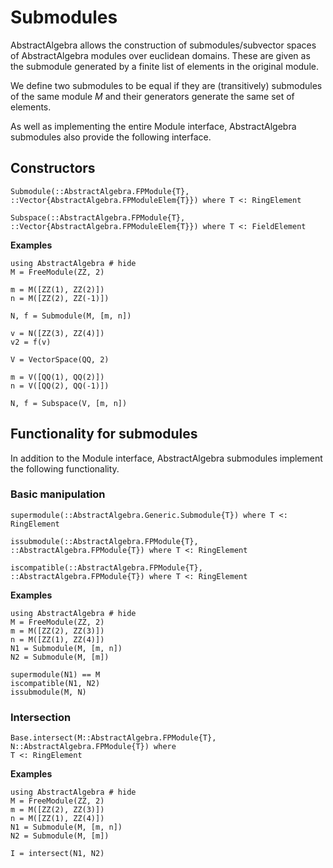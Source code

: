 # Submodules

AbstractAlgebra allows the construction of submodules/subvector spaces of
AbstractAlgebra modules over euclidean domains. These are given as the
submodule generated by a finite list of elements in the original module.

We define two submodules to be equal if they are (transitively) submodules
of the same module $M$ and their generators generate the same set of elements.

As well as implementing the entire Module interface, AbstractAlgebra
submodules also provide the following interface.

## Constructors

```@docs
Submodule(::AbstractAlgebra.FPModule{T}, ::Vector{AbstractAlgebra.FPModuleElem{T}}) where T <: RingElement
```

```@docs
Subspace(::AbstractAlgebra.FPModule{T}, ::Vector{AbstractAlgebra.FPModuleElem{T}}) where T <: FieldElement
```

**Examples**

```@repl
using AbstractAlgebra # hide
M = FreeModule(ZZ, 2)

m = M([ZZ(1), ZZ(2)])
n = M([ZZ(2), ZZ(-1)])

N, f = Submodule(M, [m, n])

v = N([ZZ(3), ZZ(4)])
v2 = f(v)

V = VectorSpace(QQ, 2)

m = V([QQ(1), QQ(2)])
n = V([QQ(2), QQ(-1)])

N, f = Subspace(V, [m, n])
```

## Functionality for submodules

In addition to the Module interface, AbstractAlgebra submodules implement the
following functionality.

### Basic manipulation

```@docs
supermodule(::AbstractAlgebra.Generic.Submodule{T}) where T <: RingElement
```

```@docs
issubmodule(::AbstractAlgebra.FPModule{T}, ::AbstractAlgebra.FPModule{T}) where T <: RingElement
```

```@docs
iscompatible(::AbstractAlgebra.FPModule{T}, ::AbstractAlgebra.FPModule{T}) where T <: RingElement
```

**Examples**

```@repl
using AbstractAlgebra # hide
M = FreeModule(ZZ, 2)
m = M([ZZ(2), ZZ(3)])
n = M([ZZ(1), ZZ(4)])
N1 = Submodule(M, [m, n])
N2 = Submodule(M, [m])

supermodule(N1) == M
iscompatible(N1, N2)
issubmodule(M, N)
```

### Intersection

```@docs
Base.intersect(M::AbstractAlgebra.FPModule{T}, N::AbstractAlgebra.FPModule{T}) where
T <: RingElement
```

**Examples**

```@repl
using AbstractAlgebra # hide
M = FreeModule(ZZ, 2)
m = M([ZZ(2), ZZ(3)])
n = M([ZZ(1), ZZ(4)])
N1 = Submodule(M, [m, n])
N2 = Submodule(M, [m])

I = intersect(N1, N2)
```


